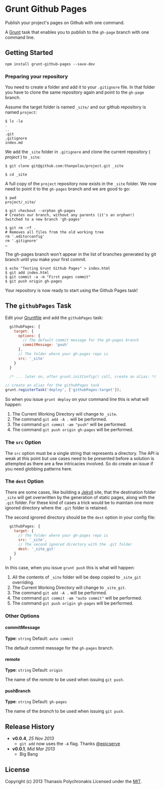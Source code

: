 # Grunt Github Pages

Publish your project's pages on Github with one command.

A [Grunt][] task that enables you to publish to the `gh-page` branch with one command line.

## Getting Started

```shell
npm install grunt-github-pages --save-dev
```

### Preparing your repository

You need to create a folder and add it to your `.gitignore` file. In that folder you have to clone the same repository again and point to the `gh-page` branch.

Assume the target folder is named `_site/` and our github repository is named `project`:

```shell
$ ls -la
.
..
.git
.gitignore
index.md
```

We add the `_site` folder in `.gitignore` and clone the current repository ( *project* ) to `_site`:

```shell
$ git clone git@github.com:thanpolas/project.git _site

$ cd _site
```

A full copy of the `project` repository now exists in the `_site` folder. We now need to point it to the `gh-pages` branch and we are good to go:

```shell
$ pwd
project/_site/

$ git checkout --orphan gh-pages
# Creates our branch, without any parents (it's an orphan!)
Switched to a new branch 'gh-pages'

$ git rm -rf .
# Removes all files from the old working tree
rm '.editorconfig'
rm '.gitignore'
…
```

The gh-pages branch won't appear in the list of branches generated by git branch until you make your first commit.

```shell
$ echo "Testing Grunt Github Pages" > index.html
$ git add index.html
$ git commit -a -m "First pages commit"
$ git push origin gh-pages
```

Your repository is now ready to start using the Github Pages task!

## The `githubPages` Task


Edit your [Gruntfile][] and add the `githubPages` task:

```js
  githubPages: {
    target: {
      options: {
        // The default commit message for the gh-pages branch
        commitMessage: 'push'
      },
      // The folder where your gh-pages repo is
      src: '_site'
    }
  }

  /* ... later on, after grunt.initConfig() call, create an alias: */

// create an alias for the githubPages task
grunt.registerTask('deploy', ['githubPages:target']);
```

So when you issue `grunt deploy` on your command line this is what will happen:

1. The Current Working Directory will change to `_site`.
2. The command `git add -A .` will be performed.
3. The command `git commit -am "push"` will be performed.
4. The command `git push origin gh-pages` will be performed.

### The `src` Option

The `src` option must be a single string that represents a directory. The API is weak at this point but use cases need to be presented before a solution is attempted as there are a few intricacies involved. So do create an issue if you need globbing patterns here.

### The `dest` Option

There are some cases, like building a [Jekyll][] site, that the destination folder `_site` will get overwritten by the generation of static pages, along with the `.git` folder. For these kind of cases a trick would be to maintain one more ignored directory where the `.git` folder is retained.

The second ignored directory should be the `dest` option in your config file:

```js
  githubPages: {
    target: {
      // The folder where your gh-pages repo is
      src: '_site',
      // The second ignored directory with the .git folder
      dest: '_site_git'
    }
  }
```
In this case, when you issue `grunt push` this is what will happen:

1. All the contents of `_site` folder will be deep copied to `_site_git` overriding.
2. The Current Working Directory will change to `_site_git`.
3. The command `git add -A .` will be performed.
4. The command `git commit -am "auto commit"` will be performed.
5. The command `git push origin gh-pages` will be performed.

### Other Options

#### commitMessage
**Type**: `string` Default: `auto commit`

The default commit message for the `gh-pages` branch.

#### remote
**Type**: `string` Default: `origin`

The name of the *remote* to be used when issuing `git push`.

#### pushBranch
**Type**: `string` Default: `gh-pages`

The name of the *branch* to be used when issuing `git push`.

## Release History
- **v0.0.4**, *25 Nov 2013*
  - `git add` now uses the `-A` flag. Thanks [@epicserve](https://github.com/epicserve)
- **v0.0.1**, *Mid Mar 2013*
  - Big Bang

## License
Copyright (c) 2013 Thanasis Polychronakis
Licensed under the [MIT](LICENSE-MIT).

[closure-library]: https://developers.google.com/closure/library/ "Google Closure Library"
[closure-tools]: https://developers.google.com/closure/ "Google Closure Tools"
[grunt]: http://gruntjs.com/
[Getting Started]: https://github.com/gruntjs/grunt/wiki/Getting-started
[package.json]: https://npmjs.org/doc/json.html
[Gruntfile]: https://github.com/gruntjs/grunt/wiki/Sample-Gruntfile "Grunt's Gruntfile.js"
[yeoman]: http://yeoman.io/ "yeoman Modern Workflows for Modern Webapps"
[jekyll]: http://jekyllrb.com/ "transform your text into a monster"
